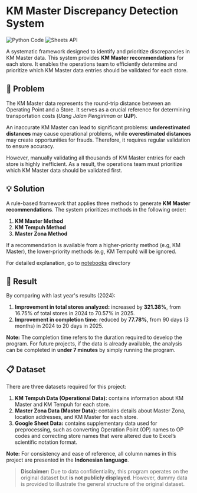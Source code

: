 # **KM Master Discrepancy Detection System**

![Python Code](https://img.shields.io/badge/Python-Code-blue?logo=python&logoColor=white)
![Sheets API](https://img.shields.io/badge/Google_Sheets-API-34A853?logo=googlesheets&logoColor=white)

A systematic framework designed to identify and prioritize discrepancies in KM Master data. This system provides **KM Master recommendations** for each store. It enables the operations team to efficiently determine and prioritize which KM Master data entries should be validated for each store.

## 🎯 **Problem**

The KM Master data represents the round-trip distance between an Operating Point and a Store. It serves as a crucial reference for determining transportation costs (*Uang Jalan Pengiriman* or **UJP**).

An inaccurate KM Master can lead to significant problems: **underestimated distances** may cause operational problems, while **overestimated distances** may create opportunities for frauds. Therefore, it requires regular validation to ensure accuracy.

However, manually validating all thousands of KM Master entries for each store is highly inefficient. As a result, the operations team must prioritize which KM Master data should be validated first.

## 💡 **Solution**

A rule-based framework that applies three methods to generate **KM Master recommendations**. The system prioritizes methods in the following order:

1. **KM Master Method**
2. **KM Tempuh Method**
3. **Master Zona Method**

If a recommendation is available from a higher-priority method (e.g, KM Master), the lower-priority methods (e.g, KM Tempuh) will be ignored.

For detailed explanation, go to [notebooks](https://github.com/MNAtthoriq/km-master-discrepancy-detection-system/tree/main/notebooks) directory

## 👑 **Result**

By comparing with last year's results (2024):

1. **Improvement in total stores analyzed:** increased by **321.38%**, from 16.75% of total stores in 2024 to 70.57% in 2025.
2. **Improvement in completion time:** reduced by **77.78%**, from 90 days (3 months) in 2024 to 20 days in 2025.

**Note:** The completion time refers to the duration required to develop the program. For future projects, if the data is already available, the analysis can be completed in **under 7 minutes** by simply running the program.

## 📋 **Dataset**

There are three datasets required for this project:

1. **KM Tempuh Data (Operational Data):** contains information about KM Master and KM Tempuh for each store.
2. **Master Zona Data (Master Data):** contains details about Master Zona, location addresses, and KM Master for each store.
3. **Google Sheet Data:** contains supplementary data used for preprocessing, such as converting Operation Point (OP) names to OP codes and correcting store names that were altered due to Excel’s scientific notation format.

**Note:** For consistency and ease of reference, all column names in this project are presented in the **Indonesian language**.

> **Disclaimer:** Due to data confidentiality, this program operates on the original dataset but **is not publicly displayed**. However, dummy data is provided to illustrate the general structure of the original dataset.

